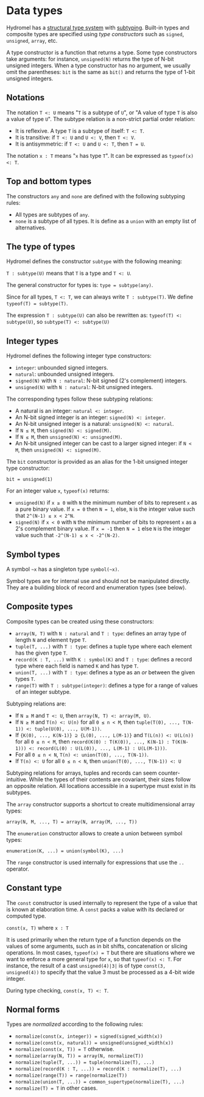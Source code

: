 Data types
==========

Hydromel has a [structural type system](https://en.wikipedia.org/wiki/Structural_type_system) with [subtyping](https://en.wikipedia.org/wiki/Subtyping). Built-in types and composite types are specified using *type constructors* such as `signed`, `unsigned`, `array`, etc.

A type constructor is a function that returns a type. Some type constructors take arguments: for instance, `unsigned(N)` returns the type of N-bit unsigned integers. When a type constructor has no argument, we usually omit the parentheses: `bit` is the same as `bit()` and returns the type of 1-bit unsigned integers.

Notations
---------

The notation `T <: U` means "`T` is a subtype of `U`", or "A value of type `T` is also a value of type `U`".
The subtype relation is a non-strict partial order relation:

* It is reflexive. A type `T` is a subtype of itself: `T <: T`.
* It is transitive: if `T <: U` and `U <: V`, then `T <: V`.
* It is antisymmetric: if `T <: U` and `U <: T`, then `T = U`.

The notation `x : T` means "`x` has type `T`".
It can be expressed as `typeof(x) <: T`.

Top and bottom types
--------------------

The constructors `any` and `none` are defined with the following subtyping rules:

* All types are subtypes of `any`.
* `none` is a subtype of all types. It is define as a `union` with an empty list of alternatives.

The type of types
-----------------

Hydromel defines the constructor `subtype` with the following meaning:

`T : subtype(U)` means that `T` is a type and `T <: U`.

The general constructor for types is: `type = subtype(any)`.

Since for all types, `T <: T`, we can always write `T : subtype(T)`.
We define `typeof(T) = subtype(T)`.

The expression `T : subtype(U)` can also be rewritten as:
`typeof(T) <: subtype(U)`, so `subtype(T) <: subtype(U)`

Integer types
-------------

Hydromel defines the following integer type constructors:

* `integer`: unbounded signed integers.
* `natural`: unbounded unsigned integers.
* `signed(N)` with `N : natural`: N-bit signed (2's complement) integers.
* `unsigned(N)` with `N : natural`: N-bit unsigned integers.

The corresponding types follow these subtyping relations:

* A natural is an integer: `natural <: integer`.
* An N-bit signed integer is an integer: `signed(N) <: integer`.
* An N-bit unsigned integer is a natural: `unsigned(N) <: natural`.
* If `N ≤ M`, then `signed(N) <: signed(M)`.
* If `N ≤ M`, then `unsigned(N) <: unsigned(M)`.
* An N-bit unsigned integer can be cast to a larger signed integer: if `N < M`, then `unsigned(N) <: signed(M)`.

The `bit` constructor is provided as an alias for the 1-bit unsigned integer type constructor:

`bit = unsigned(1)`

For an integer value `x`, `typeof(x)` returns:

* `unsigned(N)` if `x ≥ 0` with `N` the minimum number of bits to represent `x` as a pure binary value. If `x = 0` then `N = 1`, else, `N` is the integer value such that `2^(N-1) ≤ x < 2^N`.
* `signed(N)` if `x < 0` with `N` the minimum number of bits to represent `x` as a 2's complement binary value. If `x = -1` then `N = 1` else `N` is the integer value such that `-2^(N-1) ≤ x < -2^(N-2)`.

Symbol types
------------

A symbol `~x` has a singleton type `symbol(~x)`.

Symbol types are for internal use and should not be manipulated directly. They are a building block of record and enumeration types (see below).

Composite types
---------------

Composite types can be created using these constructors:

* `array(N, T)` with `N : natural` and `T : type`: defines an array type of length `N` and element type `T`.
* `tuple(T, ...)` with `T : type`: defines a tuple type where each element has the given type `T`.
* `record(K : T, ...)` with `K : symbol(K)` and `T : type`: defines a record type where each field is named `K` and has type `T`.
* `union(T, ...)` with `T : type`: defines a type as an *or* between the given types `T`.
* `range(T)` with `T : subtype(integer)`: defines a type for a range of values of an integer subtype.

Subtyping relations are:

* If `N ≥ M` and `T <: U`, then `array(N, T) <: array(M, U)`.
* If `N ≥ M` and `T(n) <: U(n)` for all `0 ≤ n < M`, then `tuple(T(0), ..., T(N-1)) <: tuple(U(0), ..., U(M-1))`.
* If `{K(0), ..., K(N-1)} ⊇ {L(0), ..., L(M-1)}` and `T(L(n)) <: U(L(n))` for all `0 ≤ n < M`, then `record(K(0) : T(K(0)), ..., K(N-1) : T(K(N-1))) <: record(L(0) : U(L(0)), ..., L(M-1) : U(L(M-1)))`.
* For all `0 ≤ n < N`, `T(n) <: union(T(0), ..., T(N-1))`.
* If `T(n) <: U` for all `0 ≤ n < N`, then `union(T(0), ..., T(N-1)) <: U`

Subtyping relations for arrays, tuples and records can seem counter-intuitive. While the types of their contents are covariant, their sizes follow an opposite relation. All locations accessible in a supertype must exist in its subtypes.

The `array` constructor supports a shortcut to create multidimensional array types:

`array(N, M, ..., T) = array(N, array(M, ..., T))`

The `enumeration` constructor allows to create a union between symbol types:

`enumeration(K, ...) = union(symbol(K), ...)`

The `range` constructor is used internally for expressions that use the `..` operator.

Constant type
-------------

The `const` constructor is used internally to represent the type of a value that is known at elaboration time. A `const` packs a value with its declared or computed type.

`const(x, T)` where `x : T`

It is used primarily when the return type of a function depends on the values of some arguments, such as in bit shifts, concatenation or slicing operations. In most cases, `typeof(x) = T` but there are situations where we want to enforce a more general type for `x`, so that `typeof(x) <: T`.
For instance, the result of a cast `unsigned(4)|3|` is of type `const(3, unsigned(4))` to specify that the value 3 must be processed as a 4-bit wide integer.

During type checking, `const(x, T) <: T`.

Normal forms
------------

Types are *normalized* according to the following rules:

* `normalize(const(x, integer)) = signed(signed_width(x))`
* `normalize(const(x, natural)) = unsigned(unsigned_width(x))`
* `normalize(const(x, T)) = T` otherwise.
* `normalize(array(N, T)) = array(N, normalize(T))`
* `normalize(tuple(T, ...)) = tuple(normalize(T), ...)`
* `normalize(record(K : T, ...)) = record(K : normalize(T), ...)`
* `normalize(range(T)) = range(normalize(T))`
* `normalize(union(T, ...)) = common_supertype(normalize(T), ...)`
* `normalize(T) = T` in other cases.
